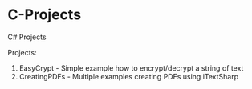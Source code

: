 # C-Projects
C# Projects

Projects:

1. EasyCrypt - Simple example how to encrypt/decrypt a string of text
2. CreatingPDFs - Multiple examples creating PDFs using iTextSharp
